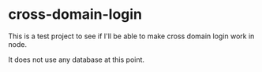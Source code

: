 # cross-domain-login

This is a test project to see if I'll be able to make cross domain login work in node.

It does not use any database at this point.
